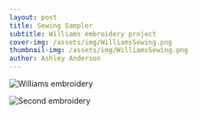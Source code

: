 ```yaml
---
layout: post
title: Sewing Sampler
subtitle: Williams embroidery project
cover-img: /assets/img/WilliamsSewing.png
thumbnail-img: /assets/img/WilliamsSewing.png
author: Ashley Anderson
---
```


![Williams embroidery](/assets/img/WilliamsSewing.png)

![Second embroidery](/assets/img/WilliamsBack.png)
